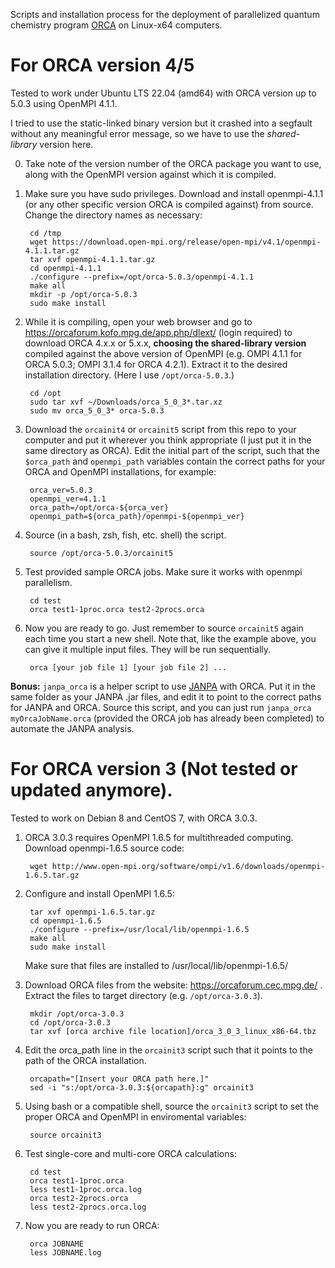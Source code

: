 Scripts and installation process for the deployment of parallelized quantum chemistry program [ORCA](https://orcaforum.kofo.mpg.de/app.php/portal) on Linux-x64 computers. 

# For ORCA version 4/5

Tested to work under Ubuntu LTS 22.04 (amd64) with ORCA version up to 5.0.3 using OpenMPI 4.1.1. 

I tried to use the static-linked binary version but it crashed into a segfault without any meaningful error message, so we have to use the *shared-library* version here.

0. Take note of the version number of the ORCA package you want to use, along with the OpenMPI version against which it is compiled.

1. Make sure you have sudo privileges. Download and install openmpi-4.1.1 (or any other specific version ORCA is compiled against) from source. Change the directory names as necessary:

        cd /tmp
        wget https://download.open-mpi.org/release/open-mpi/v4.1/openmpi-4.1.1.tar.gz
        tar xvf openmpi-4.1.1.tar.gz
        cd openmpi-4.1.1
        ./configure --prefix=/opt/orca-5.0.3/openmpi-4.1.1
        make all
        mkdir -p /opt/orca-5.0.3
        sudo make install

2. While it is compiling, open your web browser and go to https://orcaforum.kofo.mpg.de/app.php/dlext/ (login required) to download ORCA 4.x.x or 5.x.x, **choosing the shared-library version** compiled against the above version of OpenMPI (e.g. OMPI 4.1.1 for ORCA 5.0.3; OMPI 3.1.4 for ORCA 4.2.1). Extract it to the desired installation directory. (Here I use `/opt/orca-5.0.3`.)

        cd /opt
        sudo tar xvf ~/Downloads/orca_5_0_3*.tar.xz
        sudo mv orca_5_0_3* orca-5.0.3

3. Download the `orcainit4` or `orcainit5` script from this repo to your computer and put it wherever you think appropriate (I just put it in the same directory as ORCA). Edit the initial part of the script, such that the `$orca_path` and `openmpi_path` variables contain the correct paths for your ORCA and OpenMPI installations, for example:
        
        orca_ver=5.0.3
        openmpi_ver=4.1.1
        orca_path=/opt/orca-${orca_ver}
        openmpi_path=${orca_path}/openmpi-${openmpi_ver}

4. Source (in a bash, zsh, fish, etc. shell) the script.

        source /opt/orca-5.0.3/orcainit5

5. Test provided sample ORCA jobs. Make sure it works with openmpi parallelism.

        cd test
        orca test1-1proc.orca test2-2procs.orca

6. Now you are ready to go. Just remember to source `orcainit5` again each time you start a new shell. Note that, like the example above, you can give it multiple input files. They will be run sequentially.

        orca [your job file 1] [your job file 2] ...
        
**Bonus:** `janpa_orca` is a helper script to use [JANPA](http://janpa.sourceforge.net/) with ORCA. Put it in the same folder as your JANPA .jar files, and edit it to point to the correct paths for JANPA and ORCA. Source this script, and you can just run `janpa_orca myOrcaJobName.orca` (provided the ORCA job has already been completed) to automate the JANPA analysis.


# For ORCA version 3 (Not tested or updated anymore).

Tested to work on Debian 8 and CentOS 7, with ORCA 3.0.3.

1. ORCA 3.0.3 requires OpenMPI 1.6.5 for multithreaded computing. Download openmpi-1.6.5 source code:  

        wget http://www.open-mpi.org/software/ompi/v1.6/downloads/openmpi-1.6.5.tar.gz

2. Configure and install OpenMPI 1.6.5:  

        tar xvf openmpi-1.6.5.tar.gz
        cd openmpi-1.6.5
        ./configure --prefix=/usr/local/lib/openmpi-1.6.5
        make all 
        sudo make install
    Make sure that files are installed to /usr/local/lib/openmpi-1.6.5/

3. Download ORCA files from the website: https://orcaforum.cec.mpg.de/ .  
Extract the files to target directory (e.g. `/opt/orca-3.0.3`).
        
        mkdir /opt/orca-3.0.3
        cd /opt/orca-3.0.3
        tar xvf [orca archive file location]/orca_3_0_3_linux_x86-64.tbz

4. Edit the orca_path line in the `orcainit3` script such that it points to the path of the ORCA installation.

        orcapath="[Insert your ORCA path here.]"
        sed -i "s:/opt/orca-3.0.3:${orcapath}:g" orcainit3

5. Using bash or a compatible shell, source the `orcainit3` script to set the proper ORCA and OpenMPI in enviromental variables:  

        source orcainit3

6. Test single-core and multi-core ORCA calculations:  

        cd test
        orca test1-1proc.orca
        less test1-1proc.orca.log
        orca test2-2procs.orca
        less test2-2procs.orca.log

7. Now you are ready to run ORCA:  

        orca JOBNAME
        less JOBNAME.log
